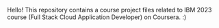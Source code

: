 Hello! This repository contains a course project files related to IBM 2023 course (Full Stack Cloud Application Developer) on Coursera. :)
